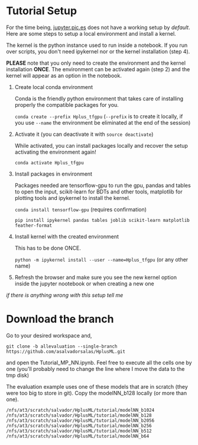 Tutorial Setup
======
For the time being, [jupyter.pic.es](https://jupyter.pic.es/) does not have a working setup by *default*. Here are some steps to setup a local environment and install a kernel.

The kernel is the python instance used to run inside a notebook. If you run over scripts, you don't need ipykernel nor or the kernel installation (step 4).

**PLEASE** note that you only need to create the environment and the kernel installation **ONCE**. The environment can be activated again (step 2) and the kernel will appear as an option in the notebook.

1. Create local conda environment
  
    Conda is the friendly python environment that takes care of installing properly the compatible packages for you.
    
    `conda create --prefix Hplus_tfgpu` (`--prefix` is to create it locally, if you use `--name` the environment be eliminated at the end of the session)

2. Activate it (you can deactivate it with `source deactivate`)

    While activated, you can install packages locally and recover the setup activating the environment again!
    
    `conda activate Hplus_tfgpu`

3. Install packages in environment

    Packages needed are tensorflow-gpu to run the gpu, pandas and tables to open the input, scikit-learn for BDTs and other tools, matplotlib for plotting tools and ipykernel to install the kernel.
    
    `conda install tensorflow-gpu` (requires confirmation)
    
    `pip install ipykernel pandas tables joblib scikit-learn matplotlib feather-format`

4. Install kernel with the created environment

    This has to be done ONCE.
    
    `python -m ipykernel install --user --name=Hplus_tfgpu` (or any other name)

5. Refresh the browser and make sure you see the new kernel option inside the jupyter nootebook or when creating a new one

_if there is anything wrong with this setup tell me_
  
Download the branch
======

Go to your desired workspace and,

`git clone -b allevaluation --single-branch https://github.com/asalvadorsalas/HplusML.git`

and open the Tutorial_MP_NN.ipynb. Feel free to execute all the cells one by one (you'll probably need to change the line where I move the data to the tmp disk)

The evaluation example uses one of these models that are in scratch (they were too big to store in git). Copy the modelNN_b128 locally (or more than one).
```
/nfs/at3/scratch/salvador/HplusML/tutorial/modelNN_b1024
/nfs/at3/scratch/salvador/HplusML/tutorial/modelNN_b128
/nfs/at3/scratch/salvador/HplusML/tutorial/modelNN_b2056
/nfs/at3/scratch/salvador/HplusML/tutorial/modelNN_b256
/nfs/at3/scratch/salvador/HplusML/tutorial/modelNN_b512
/nfs/at3/scratch/salvador/HplusML/tutorial/modelNN_b64
```
